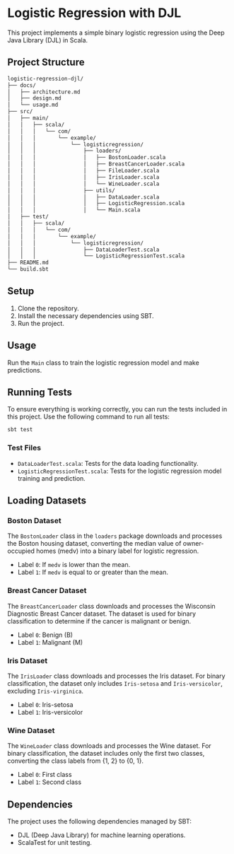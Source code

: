 # Logistic Regression with DJL

This project implements a simple binary logistic regression using the Deep Java Library (DJL) in Scala.

## Project Structure
```bash
logistic-regression-djl/
├── docs/
│   ├── architecture.md
│   ├── design.md
│   └── usage.md
├── src/
│   ├── main/
│   │   ├── scala/
│   │   │   └── com/
│   │   │       └── example/
│   │   │           └── logisticregression/
│   │   │               ├── loaders/
│   │   │               │   ├── BostonLoader.scala
│   │   │               │   ├── BreastCancerLoader.scala
│   │   │               │   ├── FileLoader.scala
│   │   │               │   ├── IrisLoader.scala
│   │   │               │   └── WineLoader.scala
│   │   │               ├── utils/
│   │   │               │   ├── DataLoader.scala
│   │   │               │   ├── LogisticRegression.scala
│   │   │               │   └── Main.scala
│   ├── test/
│   │   ├── scala/
│   │   │   └── com/
│   │   │       └── example/
│   │   │           └── logisticregression/
│   │   │               ├── DataLoaderTest.scala
│   │   │               └── LogisticRegressionTest.scala
├── README.md
└── build.sbt
```


## Setup

1. Clone the repository.
2. Install the necessary dependencies using SBT.
3. Run the project.

## Usage

Run the `Main` class to train the logistic regression model and make predictions.


## Running Tests

To ensure everything is working correctly, you can run the tests included in this project. Use the following command to run all tests:

```bash
sbt test
```

### Test Files
- `DataLoaderTest.scala`: Tests for the data loading functionality.
- `LogisticRegressionTest.scala`: Tests for the logistic regression model training and prediction.

## Loading Datasets

### Boston Dataset

The `BostonLoader` class in the `loaders` package downloads and processes the Boston housing dataset, converting the median value of owner-occupied homes (medv) into a binary label for logistic regression.

- Label `0`: If `medv` is lower than the mean.
- Label `1`: If `medv` is equal to or greater than the mean.

### Breast Cancer Dataset

The `BreastCancerLoader` class downloads and processes the Wisconsin Diagnostic Breast Cancer dataset. The dataset is used for binary classification to determine if the cancer is malignant or benign.

- Label `0`: Benign (B)
- Label `1`: Malignant (M)

### Iris Dataset

The `IrisLoader` class downloads and processes the Iris dataset. For binary classification, the dataset only includes `Iris-setosa` and `Iris-versicolor`, excluding `Iris-virginica`.

- Label `0`: Iris-setosa
- Label `1`: Iris-versicolor

### Wine Dataset

The `WineLoader` class downloads and processes the Wine dataset. For binary classification, the dataset includes only the first two classes, converting the class labels from {1, 2} to {0, 1}.

- Label `0`: First class
- Label `1`: Second class

## Dependencies

The project uses the following dependencies managed by SBT:
- DJL (Deep Java Library) for machine learning operations.
- ScalaTest for unit testing.

